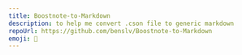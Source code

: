 ```yaml
---
title: Boostnote-to-Markdown
description: to help me convert .cson file to generic markdown
repoUrl: https://github.com/benslv/Boostnote-to-Markdown
emoji: 📝
---
```

